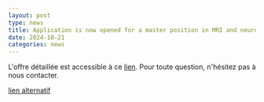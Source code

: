 ```yaml
---
layout: post
type: news
title: Application is now opened for a master position in MRI and neuroscience"
date: 2024-10-21
categories: news
---
```


L'offre détaillée est accessible à ce [lien](../images/Sujet_de_stage_Bordeaux.pdf).
Pour toute question, n'hésitez pas à nous contacter.

[lien alternatif](images/Sujet_de_stage_Bordeaux.pdf)
